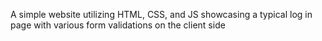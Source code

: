 A simple website utilizing HTML, CSS, and JS showcasing a typical log in page with various form validations on the client side
